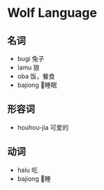 # Wolf Language

## 名词
* bugi  兔子
* lamu  狼
* oba 饭，餐食
* bajiong 睡眠

## 形容词
* houhou-jia 可爱的

## 动词
* halu 吃
* bajiong 睡


